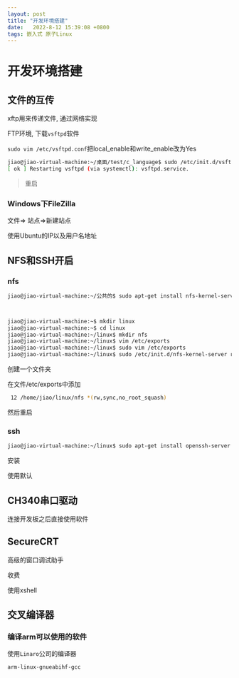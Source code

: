 ```yaml
---
layout: post
title: "开发环境搭建" 
date:   2022-8-12 15:39:08 +0800
tags: 嵌入式 原子Linux    
---
```


# 开发环境搭建

## 文件的互传

xftp用来传递文件, 通过网络实现

FTP环境, 下载`vsftpd`软件

`sudo vim /etc/vsftpd.conf`把local_enable和write_enable改为Yes

```bash
jiao@jiao-virtual-machine:~/桌面/test/c_language$ sudo /etc/init.d/vsftpd  restart
[ ok ] Restarting vsftpd (via systemctl): vsftpd.service.
```

>   重启

### Windows下FileZilla

文件=> 站点=>新建站点

使用Ubuntu的IP以及用户名地址



## NFS和SSH开启

### nfs

```bash
jiao@jiao-virtual-machine:~/公共的$ sudo apt-get install nfs-kernel-server portmap



jiao@jiao-virtual-machine:~$ mkdir linux
jiao@jiao-virtual-machine:~$ cd linux
jiao@jiao-virtual-machine:~/linux$ mkdir nfs
jiao@jiao-virtual-machine:~/linux$ vim /etc/exports 
jiao@jiao-virtual-machine:~/linux$ sudo vim /etc/exports 
jiao@jiao-virtual-machine:~/linux$ sudo /etc/init.d/nfs-kernel-server restart

```



创建一个文件夹

在文件/etc/exports中添加

```bash
 12 /home/jiao/linux/nfs *(rw,sync,no_root_squash)
```

然后重启

### ssh

```bash
jiao@jiao-virtual-machine:~/linux$ sudo apt-get install openssh-server 
```

安装

使用默认

## CH340串口驱动

连接开发板之后直接使用软件

## SecureCRT

高级的窗口调试助手

收费

使用xshell

## 交叉编译器

### 编译arm可以使用的软件

使用`Linaro`公司的编译器

`arm-linux-gnueabihf-gcc`









